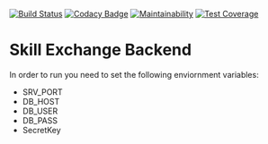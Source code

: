 [![Build Status](https://travis-ci.org/dev-exchange/skill-exchange-backend.svg?branch=master)](https://travis-ci.org/dev-exchange/skill-exchange-backend) [![Codacy Badge](https://api.codacy.com/project/badge/Grade/f5eb7b97df5e4cc3b0b915d5bd54e614)](https://www.codacy.com/app/dev-exchange/skill-exchange-backend?utm_source=github.com&utm_medium=referral&utm_content=dev-exchange/skill-exchange-backend&utm_campaign=Badge_Grade) [![Maintainability](https://api.codeclimate.com/v1/badges/1a578fffe2040c0388f8/maintainability)](https://codeclimate.com/github/dev-exchange/skill-exchange-backend/maintainability) [![Test Coverage](https://api.codeclimate.com/v1/badges/1a578fffe2040c0388f8/test_coverage)](https://codeclimate.com/github/dev-exchange/skill-exchange-backend/test_coverage)

# Skill Exchange Backend

In order to run you need to set the following enviornment variables:

- SRV_PORT
- DB_HOST
- DB_USER
- DB_PASS
- SecretKey
